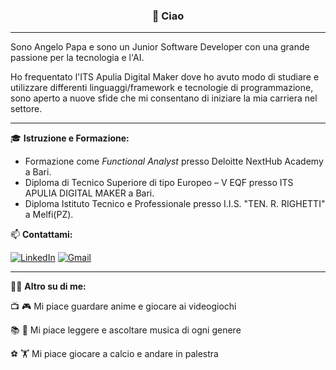 <h3 align="center">👋 Ciao</h3>

---

Sono Angelo Papa e sono un Junior Software Developer con una grande passione per la tecnologia e l'AI. 

Ho frequentato l'ITS Apulia Digital Maker dove ho avuto modo di studiare e utilizzare differenti linguaggi/framework e tecnologie di programmazione, sono aperto a nuove sfide che mi consentano di iniziare la mia carriera nel settore.

---

🎓 **Istruzione e Formazione:**
- Formazione come *Functional Analyst* presso Deloitte NextHub Academy a Bari.
- Diploma di Tecnico Superiore di tipo Europeo – V EQF presso ITS APULIA DIGITAL MAKER a Bari.
- Diploma Istituto Tecnico e Professionale presso I.I.S. "TEN. R. RIGHETTI" a Melfi(PZ).



📫 **Contattami:**

[![LinkedIn](https://img.shields.io/badge/linkedin-%230077B5.svg?style=for-the-badge&logo=linkedin&logoColor=white)](http://linkedin.com/in/angelopapa)
[![Gmail](https://img.shields.io/badge/Gmail-D14836?style=for-the-badge&logo=gmail&logoColor=white)](mailto:angelopapa02it@gmail.com)

---

🙋🏻 **Altro su di me:**

📺 🎮 Mi piace guardare anime e giocare ai videogiochi

📚 🎵 Mi piace leggere e ascoltare musica di ogni genere 

⚽ 🏋️ Mi piace giocare a calcio e andare in palestra
<!--
**angelopapa/angelopapa** is a ✨ _special_ ✨ repository because its `README.md` (this file) appears on your GitHub profile.

Here are some ideas to get you started:

- 🔭 I’m currently working on ...
- 🌱 I’m currently learning ...
- 👯 I’m looking to collaborate on ...
- 🤔 I’m looking for help with ...
- 💬 Ask me about ...
- 📫 How to reach me: ...
- 😄 Pronouns: ...
- ⚡ Fun fact: ...
-->
